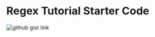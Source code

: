 # Regex Tutorial Starter Code
![github gist link](https://gist.github.com/34ff0729f55f33e5909a44bc52a1c63e.git)
